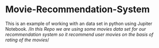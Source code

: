# Movie-Recommendation-System
This is an example of working with an data set in python using Jupiter Notebook.
/*In this Repo we are using some movies data set for our recommendation system so it recommend user movies on the basis of rating of the movies*/ 
